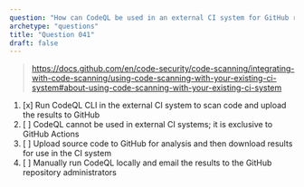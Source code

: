 ```yaml
---
question: "How can CodeQL be used in an external CI system for GitHub repositories?"
archetype: "questions"
title: "Question 041"
draft: false
---
```


> https://docs.github.com/en/code-security/code-scanning/integrating-with-code-scanning/using-code-scanning-with-your-existing-ci-system#about-using-code-scanning-with-your-existing-ci-system
1. [x] Run CodeQL CLI in the external CI system to scan code and upload the results to GitHub
1. [ ] CodeQL cannot be used in external CI systems; it is exclusive to GitHub Actions
1. [ ] Upload source code to GitHub for analysis and then download results for use in the CI system
1. [ ] Manually run CodeQL locally and email the results to the GitHub repository administrators
